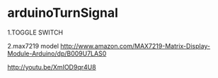 arduinoTurnSignal
=================

1.TOGGLE SWITCH

2.max7219 model
http://www.amazon.com/MAX7219-Matrix-Display-Module-Arduino/dp/B009U7LAS0

http://youtu.be/XmIOD9qr4U8
